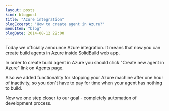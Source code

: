 ```yaml
---
layout: posts
kind: blogpost
title: "Azure integration"
blogExcerpt: "How to create agent in Azure?"
menuItem: "blog"
blogDate: 2014-08-12 22:00
---
```

Today we officially announce Azure integration. It means that now you can create build agents in Azure inside SolidBuild web app.

In order to create build agent in Azure you should click "Create new agent in Azure" link on Agents page.

Also we added functionality for stopping your Azure machine after one hour of inactivity, so you don't have to pay for time when your agent has nothing to build.

Now we one step closer to our goal - completely automation of development process.